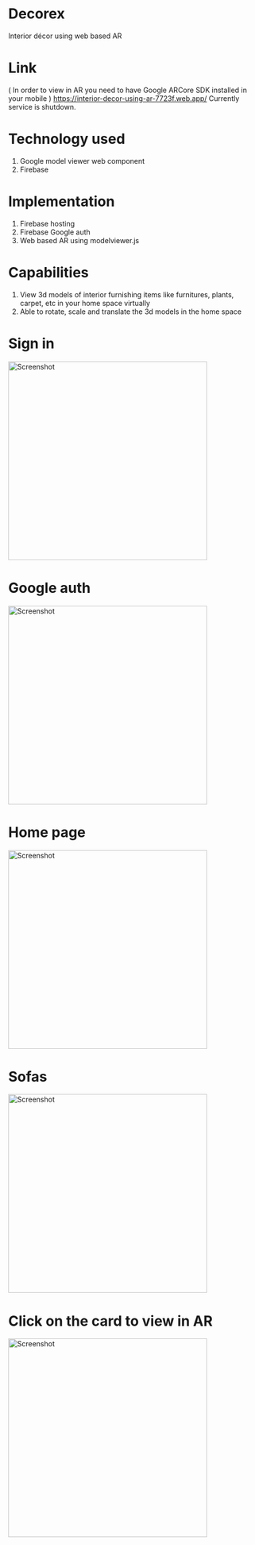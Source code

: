# Decorex
Interior décor using web based AR 
# Link 
( In order to view in AR you need to have Google ARCore SDK installed in your mobile )
https://interior-decor-using-ar-7723f.web.app/ Currently service is shutdown.
# Technology used
1. Google model viewer web component
2. Firebase
# Implementation
1. Firebase hosting
2. Firebase Google auth
3. Web based AR using modelviewer.js
# Capabilities
1. View 3d models of interior furnishing items like furnitures, plants, carpet, etc in your home space virtually
2. Able to rotate, scale and translate the 3d models in the home space
   
# Sign in
<img src="https://github.com/AzimAhmedBijapur/Decorex/assets/104296616/7f6d5e79-b8df-4a97-afe5-abe3022e6667" alt="Screenshot" width="400">

# Google auth
<img src="https://github.com/AzimAhmedBijapur/Decorex/assets/104296616/f6e1669f-841a-4d5b-aa84-2e3d100dbef3" alt="Screenshot" width="400">

# Home page
<img src="https://github.com/AzimAhmedBijapur/Decorex/assets/104296616/a7aeed0b-f807-40b5-8731-41a130677960" alt="Screenshot" width="400">

# Sofas
<img src="https://github.com/AzimAhmedBijapur/Decorex/assets/104296616/e2c60ac8-c7b8-4aed-a91f-07640c17be18" alt="Screenshot" width="400">

# Click on the card to view in AR
<img src="https://github.com/AzimAhmedBijapur/Decorex/assets/104296616/47f99afa-41ac-4acf-abe3-db243b88f0e8" alt="Screenshot" width="400">
